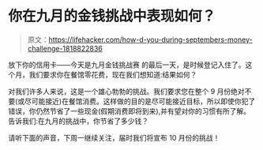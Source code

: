 # 你在九月的金钱挑战中表现如何？

> 原文：<https://lifehacker.com/how-d-you-during-septembers-money-challenge-1818822836>

放下你的信用卡——今天是九月金钱挑战赛 的最后一天，是时候登记入住了。这个月，我们要求你在餐馆零花费，现在我们想知道:结果如何？



对我们许多人来说，这是一个雄心勃勃的挑战。我们要求您在整个 9 月份绝对不要(或尽可能接近)在餐馆消费。这样做的目的是尽可能接近目标，所以即使你犯了错误，你仍然节省了一些现金(假期消费即将到来),并有望对你的习惯有所了解。告诉我们:在九月的挑战中，你节省了多少钱？

请听下面的声音，下周一继续关注，届时我们将宣布 10 月份的挑战！